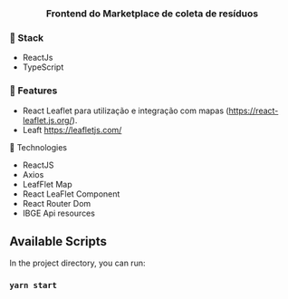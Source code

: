<h3 align="center">
  Frontend do Marketplace de coleta de resíduos
</h3>

### :wrench: Stack

* ReactJs
* TypeScript

### :wrench: Features
* React Leaflet para utilização e integração com mapas (https://react-leaflet.js.org/).
* Leaft https://leafletjs.com/

:rocket: Technologies

- ReactJS
- Axios
- LeafFlet Map
- React LeaFlet Component
- React Router Dom
- IBGE Api resources


## Available Scripts

In the project directory, you can run:

### `yarn start`